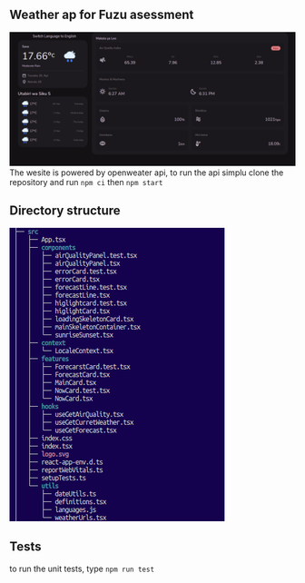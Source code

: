 ## Weather ap for Fuzu asessment

![homepage](weather_app.png)
The wesite is powered by openweater api, to run the api simplu clone the repository and run  `npm ci` then `npm start`

## Directory structure
![homepage](directory.png)

## Tests
to run the unit tests, type `npm run test`